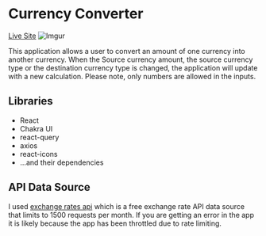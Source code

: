 # Currency Converter

[Live Site](https://currency-converter-chakra-ui.vercel.app/)
![Imgur](https://imgur.com/a/ScWJ0Vt.jpg)

This application allows a user to convert an amount of one currency into another currency. When the Source currency amount, the source currency type or the destination currency type is changed, the application will update with a new calculation. Please note, only numbers are allowed in the inputs.

## Libraries

- React
- Chakra UI
- react-query
- axios
- react-icons
- ...and their dependencies

## API Data Source

I used [exchange rates api](https://www.exchangerate-api.com/) which is a free exchange rate API data source that limits to 1500 requests per month. If you are getting an error in the app it is likely because the app has been throttled due to rate limiting.
